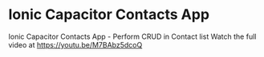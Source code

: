 # Ionic Capacitor Contacts App
 Ionic Capacitor Contacts App - Perform CRUD in Contact list
 Watch the full video at https://youtu.be/M7BAbz5dcoQ
